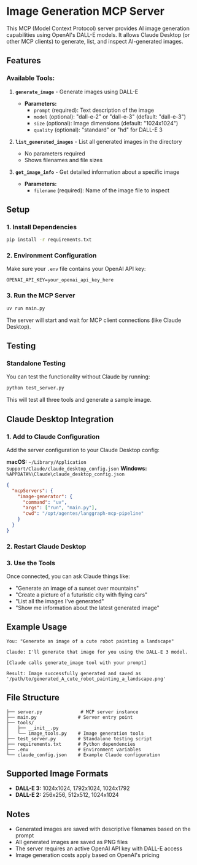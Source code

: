 # Image Generation MCP Server

This MCP (Model Context Protocol) server provides AI image generation capabilities using OpenAI's DALL-E models. It allows Claude Desktop (or other MCP clients) to generate, list, and inspect AI-generated images.

## Features

### Available Tools:

1. **`generate_image`** - Generate images using DALL-E
   - **Parameters:**
     - `prompt` (required): Text description of the image
     - `model` (optional): "dall-e-2" or "dall-e-3" (default: "dall-e-3")
     - `size` (optional): Image dimensions (default: "1024x1024")
     - `quality` (optional): "standard" or "hd" for DALL-E 3

2. **`list_generated_images`** - List all generated images in the directory
   - No parameters required
   - Shows filenames and file sizes

3. **`get_image_info`** - Get detailed information about a specific image
   - **Parameters:**
     - `filename` (required): Name of the image file to inspect

## Setup

### 1. Install Dependencies
```bash
pip install -r requirements.txt
```

### 2. Environment Configuration
Make sure your `.env` file contains your OpenAI API key:
```
OPENAI_API_KEY=your_openai_api_key_here
```

### 3. Run the MCP Server
```bash
uv run main.py
```

The server will start and wait for MCP client connections (like Claude Desktop).

## Testing

### Standalone Testing
You can test the functionality without Claude by running:
```bash
python test_server.py
```

This will test all three tools and generate a sample image.

## Claude Desktop Integration

### 1. Add to Claude Configuration
Add the server configuration to your Claude Desktop config:

**macOS:** `~/Library/Application Support/Claude/claude_desktop_config.json`
**Windows:** `%APPDATA%\Claude\claude_desktop_config.json`

```json
{
  "mcpServers": {
    "image-generator": {
      "command": "uv",
      "args": ["run", "main.py"],
      "cwd": "/opt/agentes/langgraph-mcp-pipeline"
    }
  }
}
```

### 2. Restart Claude Desktop

### 3. Use the Tools
Once connected, you can ask Claude things like:

- "Generate an image of a sunset over mountains"
- "Create a picture of a futuristic city with flying cars"
- "List all the images I've generated"
- "Show me information about the latest generated image"

## Example Usage

```
You: "Generate an image of a cute robot painting a landscape"

Claude: I'll generate that image for you using the DALL-E 3 model.

[Claude calls generate_image tool with your prompt]

Result: Image successfully generated and saved as '/path/to/generated_A_cute_robot_painting_a_landscape.png'
```

## File Structure

```
├── server.py              # MCP server instance
├── main.py               # Server entry point
├── tools/
│   ├── __init__.py
│   └── image_tools.py    # Image generation tools
├── test_server.py        # Standalone testing script
├── requirements.txt      # Python dependencies
├── .env                  # Environment variables
└── claude_config.json    # Example Claude configuration
```

## Supported Image Formats

- **DALL-E 3:** 1024x1024, 1792x1024, 1024x1792
- **DALL-E 2:** 256x256, 512x512, 1024x1024

## Notes

- Generated images are saved with descriptive filenames based on the prompt
- All generated images are saved as PNG files
- The server requires an active OpenAI API key with DALL-E access
- Image generation costs apply based on OpenAI's pricing
